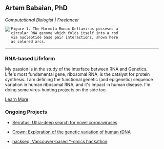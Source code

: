 ## Artem Babaian, PhD
_Computational Biologist | Freelancer_

<img align="left" src="http://rrna.ca/assets/img/mmonDV.gif">

```
Figure 1. The Marmota Monax Deltavirus posseses a
circular RNA genome which folds itself into a rod
via nucleotide base pair interactions, shown here
as colored arcs.
```
---

### RNA-based Lifeform

My passion is in the study of the interface between RNA and Genetics. Life's most fundamental gene, ribosomal RNA, is the catalyst for protein synthesis. I am defining the functional genetic (and epigenetic) sequence variation in human ribosomal RNA, and it's impact in human disease. I'm doing some virus-hunting projects on the side too.

[Learn More](http://rrna.ca/) 

### Ongoing Projects

- [Serratus: Ultra-deep search for novel coronaviruses](https://github.com/ababaian/serratus)

- [Crown: Exploration of the genetic variation of human rDNA](https://github.com/ababaian/Crown)

- [hackseq: Vancouver-based *-omics hackathon](https://www.hackseq.com)



